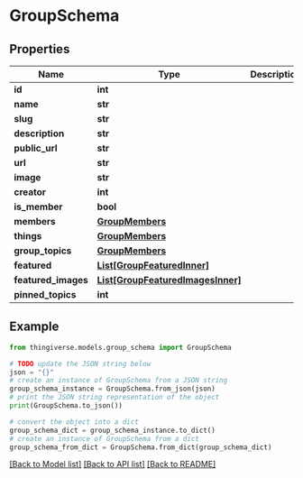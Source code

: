 # GroupSchema


## Properties

Name | Type | Description | Notes
------------ | ------------- | ------------- | -------------
**id** | **int** |  | 
**name** | **str** |  | [optional] 
**slug** | **str** |  | [optional] 
**description** | **str** |  | [optional] 
**public_url** | **str** |  | [optional] 
**url** | **str** |  | [optional] 
**image** | **str** |  | [optional] 
**creator** | **int** |  | [optional] 
**is_member** | **bool** |  | [optional] 
**members** | [**GroupMembers**](GroupMembers.md) |  | [optional] 
**things** | [**GroupMembers**](GroupMembers.md) |  | [optional] 
**group_topics** | [**GroupMembers**](GroupMembers.md) |  | [optional] 
**featured** | [**List[GroupFeaturedInner]**](GroupFeaturedInner.md) |  | [optional] 
**featured_images** | [**List[GroupFeaturedImagesInner]**](GroupFeaturedImagesInner.md) |  | [optional] 
**pinned_topics** | **int** |  | [optional] 

## Example

```python
from thingiverse.models.group_schema import GroupSchema

# TODO update the JSON string below
json = "{}"
# create an instance of GroupSchema from a JSON string
group_schema_instance = GroupSchema.from_json(json)
# print the JSON string representation of the object
print(GroupSchema.to_json())

# convert the object into a dict
group_schema_dict = group_schema_instance.to_dict()
# create an instance of GroupSchema from a dict
group_schema_from_dict = GroupSchema.from_dict(group_schema_dict)
```
[[Back to Model list]](../README.md#documentation-for-models) [[Back to API list]](../README.md#documentation-for-api-endpoints) [[Back to README]](../README.md)


